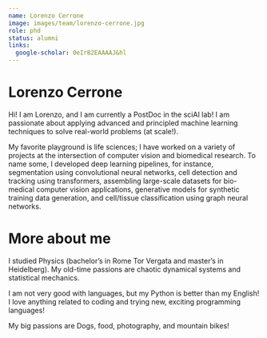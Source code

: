```yaml
---
name: Lorenzo Cerrone
image: images/team/lorenzo-cerrone.jpg
role: phd
status: alumni
links:
  google-scholar: 0eIrB2EAAAAJ&hl
---
```


# Lorenzo Cerrone

Hi! I am Lorenzo, and I am currently a PostDoc in the sciAI lab!
I am passionate about applying advanced and principled machine learning techniques to solve real-world problems (at scale!).

 My favorite playground is life sciences; I have worked on a variety of projects at the intersection of computer vision and biomedical research. To name some, I developed deep learning pipelines, for instance, segmentation using convolutional neural networks, cell detection and tracking using transformers, assembling large-scale datasets for bio-medical computer vision applications, generative models for synthetic training data generation, and cell/tissue classification using graph neural networks. 
 
# More about me 
I studied Physics (bachelor’s in Rome Tor Vergata and master’s in Heidelberg). My old-time passions are chaotic dynamical systems and statistical mechanics.

I am not very good with languages, but my Python is better than my English! I love anything related to coding and trying new, exciting programming languages!

My big passions are Dogs, food, photography, and mountain bikes! 
